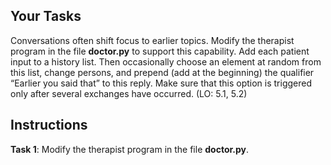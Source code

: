 ## Your Tasks

Conversations often shift focus to earlier topics. Modify the therapist program in the file **doctor.py** to support this capability. Add each patient input to a history list. Then occasionally choose an element at random from this list, change persons, and prepend (add at the beginning) the qualifier “Earlier you said that” to this reply. Make sure that this option is triggered only after several exchanges have occurred. (LO: 5.1, 5.2)

## Instructions

<!--
{
    "CopyExercise": {
        "name": "doctor.py",
        "copyTarget": "/chapter5/ex09/student/doctor.py",
        "pasteTarget": "/doctor.py"
    }
}
-->

**Task 1**: Modify the therapist program in the file **doctor.py**.
